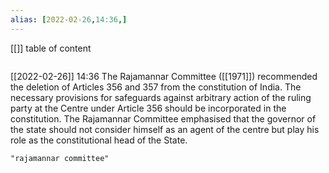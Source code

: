 ```yaml
---
alias: [2022-02-26,14:36,]
---
```

[[]]
table of content
```toc
```

[[2022-02-26]] 14:36
The Rajamannar Committee ([[1971]]) recommended the deletion of Articles 356 and 357 from the constitution of India.
The necessary provisions for safeguards against arbitrary action of the ruling party at the Centre under Article 356 should be incorporated in the constitution.
The Rajamannar Committee emphasised that the governor of the state should not consider himself as an agent of the centre but play his role as the constitutional head of the State.
```query
"rajamannar committee"
```